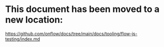 # This document has been moved to a new location:

https://github.com/onflow/docs/tree/main/docs/tooling/flow-js-testing/index.md
